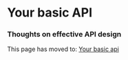 # Your basic API

### Thoughts on effective API design

This page has moved to: [Your basic api](http://yourbasic.org/algorithms/your-basic-api/)
